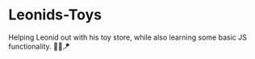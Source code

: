 # Leonids-Toys

Helping Leonid out with his toy store, while also learning some basic JS functionality. 🧸🚂🪁
